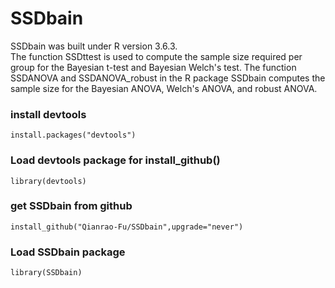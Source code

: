 # SSDbain
SSDbain was built under R version 3.6.3.    
The function SSDttest is used to compute the sample size required per group for the Bayesian t-test and Bayesian Welch's test.
The function SSDANOVA and SSDANOVA_robust in the R package SSDbain computes the sample size for the Bayesian ANOVA, Welch's ANOVA, and robust ANOVA.

### install devtools
```
install.packages("devtools")
```

### Load devtools package for install_github()
```
library(devtools)

```
### get SSDbain from github
```
install_github("Qianrao-Fu/SSDbain",upgrade="never")

```
### Load SSDbain package
```
library(SSDbain)
```
